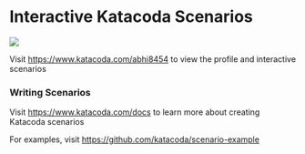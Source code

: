 # Interactive Katacoda Scenarios

[![](http://shields.katacoda.com/katacoda/abhi8454/count.svg)](https://www.katacoda.com/abhi8454 "Get your profile on Katacoda.com")

Visit https://www.katacoda.com/abhi8454 to view the profile and interactive scenarios

### Writing Scenarios
Visit https://www.katacoda.com/docs to learn more about creating Katacoda scenarios

For examples, visit https://github.com/katacoda/scenario-example
